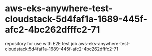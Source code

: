 # aws-eks-anywhere-test-cloudstack-5d4faf1a-1689-445f-afc2-4bc262dfffc2-71
repository for use with E2E test job aws-eks-anywhere-test-cloudstack:5d4faf1a-1689-445f-afc2-4bc262dfffc2-71
